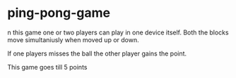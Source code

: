 # ping-pong-game
n this game one or two players can play in one device itself. Both the blocks move simultaniusly when moved up or down.

If one players misses the ball the other player gains the point.

This game goes till 5 points
